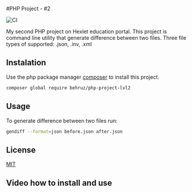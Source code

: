 #PHP Project - #2

![CI](https://github.com/muyassarov/php-project-lvl2/workflows/CI/badge.svg)

My second PHP project on Hexlet education portal. This project is command line utility that generate 
difference between two files. Three file types of supported: .json, .inv, .xml

## Instalation 
Use the php package manager [composer](https://getcomposer.org/) to install this project.

```bash
composer global require behruz/php-project-lvl2
```
  
## Usage
To generate difference between two files run:
```bash
gendiff --format=json before.json after.json
```


## License
[MIT](https://choosealicense.com/licenses/mit/)

## Video how to install and use
